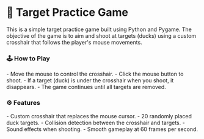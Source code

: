 <h1>🎯 Target Practice Game</h1>
This is a simple target practice game built using Python and Pygame. The objective of the game is to aim and shoot at targets (ducks) using a custom crosshair that follows the player's mouse movements.

<h3>🕹️ How to Play</h3>
- Move the mouse to control the crosshair.
- Click the mouse button to shoot.
- If a target (duck) is under the crosshair when you shoot, it disappears.
- The game continues until all targets are removed.

<h3>⚙️ Features</h3>
- Custom crosshair that replaces the mouse cursor.
- 20 randomly placed duck targets.
- Collision detection between the crosshair and targets.
- Sound effects when shooting.
- Smooth gameplay at 60 frames per second.
